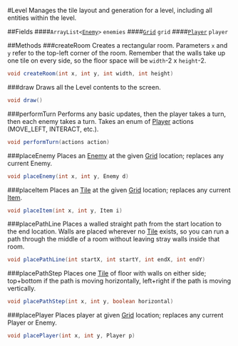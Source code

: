 #Level
Manages the tile layout and generation for a level, including all entities within the level.

##Fields
####`ArrayList<`[`Enemy`](Enemy.md)`>` `enemies`
####[`Grid`](Grid.md) `grid`
####[`Player`](Player.md) `player`

##Methods
###createRoom
Creates a rectangular room. Parameters `x` and `y` refer to the top-left corner of the room. Remember that the walls take up one tile on every side, so the floor space will be `width`-2 x `height`-2.
```Java
void createRoom(int x, int y, int width, int height)
```
###draw
Draws all the Level contents to the screen.
```Java
void draw()
```
###performTurn
Performs any basic updates, then the player takes a turn, then each enemy takes a turn. Takes an enum of [Player](Player.md) actions (MOVE_LEFT, INTERACT, etc.).
```Java
void performTurn(actions action)
```
###placeEnemy
Places an [Enemy](Enemy.md) at the given [Grid](Grid.md) location; replaces any current Enemy.
```Java
void placeEnemy(int x, int y, Enemy d)
```
###placeItem
Places an [Tile](Tile.md) at the given [Grid](Grid.md) location; replaces any current [Item](Item.md).
```Java
void placeItem(int x, int y, Item i)
```
###placePathLine
Places a walled straight path from the start location to the end location. Walls are placed wherever no [Tile](Tile.md) exists, so you can run a path through the middle of a room without leaving stray walls inside that room.
```Java
void placePathLine(int startX, int startY, int endX, int endY)
```
###placePathStep
Places one [Tile](Tile.md) of floor with walls on either side; top+bottom if the path is moving horizontally, left+right if the path is moving vertically.
```Java
void placePathStep(int x, int y, boolean horizontal)
```
###placePlayer
Places player at given [Grid](Grid.md) location; replaces any current Player or Enemy.
```Java
void placePlayer(int x, int y, Player p)
```
